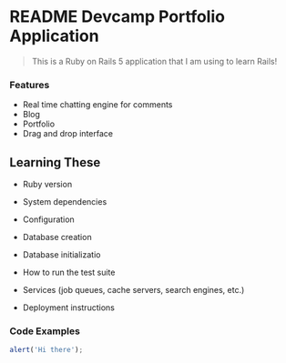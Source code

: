 # README Devcamp Portfolio Application

> This is a Ruby on Rails 5 application that I am using to learn Rails!

### Features

- Real time chatting engine for comments
- Blog
- Portfolio
- Drag and drop interface

## Learning These

* Ruby version
* System dependencies
* Configuration
* Database creation

* Database initializatio
* How to run the test suite
* Services (job queues, cache servers, search engines, etc.)
* Deployment instructions

### Code Examples 

```javascript
alert('Hi there');
````

